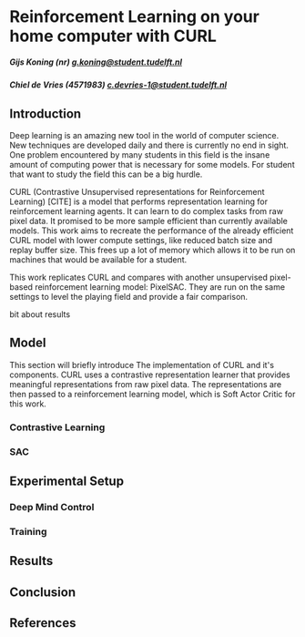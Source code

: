 # Reinforcement Learning on your home computer with CURL
##### Gijs Koning (nr) g.koning@student.tudelft.nl
##### Chiel de Vries (4571983) c.devries-1@student.tudelft.nl

## Introduction

Deep learning is an amazing new tool in the world of computer science. New techniques are developed daily and there is currently no end in sight. One problem encountered by many students in this field is the insane amount of computing power that is necessary for some models. For student that want to study the field this can be a big hurdle. 

CURL (Contrastive Unsupervised representations for Reinforcement Learning) [CITE] is a  model that performs representation learning for reinforcement learning agents. It can learn to do complex tasks from raw pixel data.  It promised to be more sample efficient than currently available models. This work aims to recreate the performance of the already efficient CURL model with lower compute settings, like reduced batch size and replay buffer size. This frees up a lot of memory which allows it to be run on machines that would be available for a student. 

This work replicates CURL and  compares with another unsupervised pixel-based reinforcement learning model: PixelSAC. They are run on the same settings to level the playing field and provide a fair comparison.

bit about results

## Model
This section will briefly introduce The implementation of CURL and it's components. CURL uses a contrastive representation learner that provides meaningful representations from raw pixel data. The representations are then passed to a reinforcement learning model, which is Soft Actor Critic for this work.

### Contrastive Learning

### SAC

## Experimental Setup



### Deep Mind Control

### Training

## Results

## Conclusion

## References